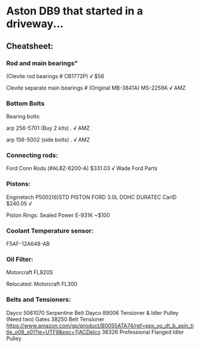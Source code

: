 # Aston DB9 that started in a driveway...



## Cheatsheet:
### Rod and main bearings"
(Clevite rod bearings # CB1772P) √ $56

Clevite separate main bearings # (Original MB-3841A) MS-2259A √  AMZ
### Bottom Bolts
Bearing bolts:

arp 256-5701 (Buy 2 kits) . √ AMZ

arp 156-5002 (side bolts) . √ AMZ
### Connecting rods:
Ford Conn Rods (#AL8Z-6200-A) $331.03 √ Wade Ford Parts
### Pistons:
Enginetech P5002(6)STD PISTON FORD 3.0L DOHC DURATEC 
CarID $240.05 √

Piston Rings: Sealed Power E-931K ~$100
### Coolant Temperature sensor:
F5AF-12A648-AB
###  Oil Filter:
Motorcraft FL820S

Relocated:
Motorcraft FL300
###  Belts and Tensioners:

Dayco 5061070 Serpentine Belt
Dayco 89006 Tensioner & Idler Pulley (Need two)
Gates 38250 Belt Tensioner
https://www.amazon.com/gp/product/B0055ATA74/ref=ppx_yo_dt_b_asin_title_o08_s01?ie=UTF8&psc=1]ACDelco 36326 Professional Flanged Idler Pulley

